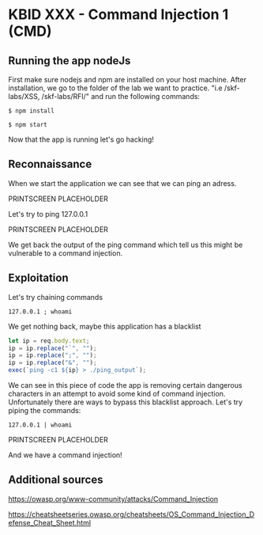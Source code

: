# KBID XXX - Command Injection 1 (CMD)

## Running the app nodeJs

First make sure nodejs and npm are installed on your host machine.
After installation, we go to the folder of the lab we want to practice.
"i.e /skf-labs/XSS, /skf-labs/RFI/" and run the following commands:

```
$ npm install
```

```
$ npm start
```

Now that the app is running let's go hacking!

## Reconnaissance

When we start the application we can see that we can ping an adress.

PRINTSCREEN PLACEHOLDER

Let's try to ping 127.0.0.1

PRINTSCREEN PLACEHOLDER

We get back the output of the ping command which tell us this might be vulnerable to a command injection.

## Exploitation

Let's try chaining commands

```text
127.0.0.1 ; whoami
```

We get nothing back, maybe this application has a blacklist

```javascript
let ip = req.body.text;
ip = ip.replace("`", "");
ip = ip.replace(";", "");
ip = ip.replace("&", "");
exec(`ping -c1 ${ip} > ./ping_output`);
```

We can see in this piece of code the app is removing certain dangerous characters in an attempt to avoid some kind of command injection. Unfortunately there are ways to bypass this blacklist approach.
Let's try piping the commands:

```text
127.0.0.1 | whoami
```

PRINTSCREEN PLACEHOLDER

And we have a command injection!

## Additional sources

https://owasp.org/www-community/attacks/Command_Injection

https://cheatsheetseries.owasp.org/cheatsheets/OS_Command_Injection_Defense_Cheat_Sheet.html
